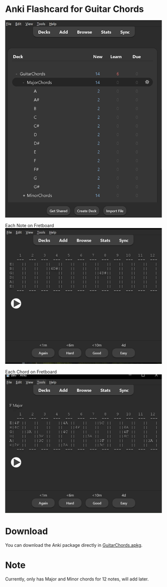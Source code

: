 # Anki Flashcard for Guitar Chords
![Anki](asset/anki.PNG)

Each Note on Fretboard
![Each Note on Fretboard](asset/noteWithSound.PNG)

Each Chord on Fretboard
![Each Chord on Fretboard](asset/chordsWithSound.PNG)

# Download
You can download the Anki package directly in [GuitarChords.apkg](asset/GuitarChords.apkg).


# Note
Currently, only has Major and Minor chords for 12 notes, will add later.
